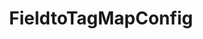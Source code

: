 ---
optionsClassName: FieldtoTagMapConfig
optionsClassFullName: MigrationTools._EngineV1.Configuration.FieldMap.FieldtoTagMapConfig
configurationSamples:
- name: default
  description: 
  code: >-
    {
      "$type": "FieldtoTagMapConfig",
      "WorkItemTypeName": "*",
      "sourceField": "Custom.ProjectName",
      "formatExpression": "Project: {0}"
    }
  sampleFor: MigrationTools._EngineV1.Configuration.FieldMap.FieldtoTagMapConfig
description: Want to take a field and convert its value to a tag? Done...
className: FieldtoTagMapConfig
typeName: FieldMaps
architecture: v1
options:
- parameterName: formatExpression
  type: String
  description: missng XML code comments
  defaultValue: missng XML code comments
- parameterName: sourceField
  type: String
  description: missng XML code comments
  defaultValue: missng XML code comments
- parameterName: WorkItemTypeName
  type: String
  description: missng XML code comments
  defaultValue: missng XML code comments

redirectFrom: []
layout: reference
toc: true
permalink: /Reference2/v1/FieldMaps/FieldtoTagMapConfig/
title: FieldtoTagMapConfig
categories:
- FieldMaps
- v1

---